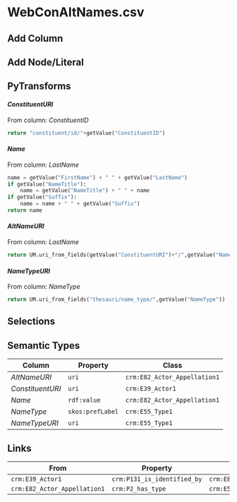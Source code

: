 # WebConAltNames.csv

## Add Column

## Add Node/Literal

## PyTransforms
#### _ConstituentURI_
From column: _ConstituentID_
``` python
return "constituent/id/"+getValue("ConstituentID")
```

#### _Name_
From column: _LastName_
``` python
name = getValue("FirstName") + " " + getValue("LastName")
if getValue("NameTitle"):
    name = getValue("NameTitle") + " " + name
if getValue("Suffix"):
    name = name + " " + getValue("Suffix")
return name
```

#### _AltNameURI_
From column: _LastName_
``` python
return UM.uri_from_fields(getValue("ConstituentURI")+"/",getValue("NameType"))
```

#### _NameTypeURI_
From column: _NameType_
``` python
return UM.uri_from_fields("thesauri/name_type/",getValue("NameType"))
```


## Selections

## Semantic Types
| Column | Property | Class |
|  ----- | -------- | ----- |
| _AltNameURI_ | `uri` | `crm:E82_Actor_Appellation1`|
| _ConstituentURI_ | `uri` | `crm:E39_Actor1`|
| _Name_ | `rdf:value` | `crm:E82_Actor_Appellation1`|
| _NameType_ | `skos:prefLabel` | `crm:E55_Type1`|
| _NameTypeURI_ | `uri` | `crm:E55_Type1`|


## Links
| From | Property | To |
|  --- | -------- | ---|
| `crm:E39_Actor1` | `crm:P131_is_identified_by` | `crm:E82_Actor_Appellation1`|
| `crm:E82_Actor_Appellation1` | `crm:P2_has_type` | `crm:E55_Type1`|
